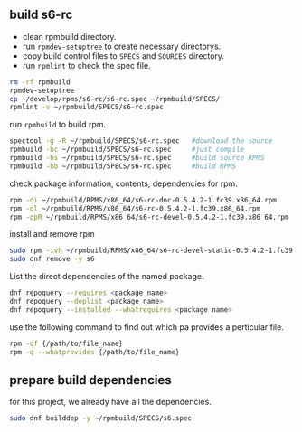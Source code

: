 
## build s6-rc

- clean rpmbuild directory.
- run `rpmdev-setuptree` to create necessary directorys.
- copy build control files to `SPECS` and `SOURCES` directory.
- run `rpmlint` to check the spec file.

```sh
rm -rf rpmbuild
rpmdev-setuptree
cp ~/develop/rpms/s6-rc/s6-rc.spec ~/rpmbuild/SPECS/
rpmlint -v ~/rpmbuild/SPECS/s6-rc.spec
```
run `rpmbuild` to build rpm.
```sh
spectool -g -R ~/rpmbuild/SPECS/s6-rc.spec   #download the source
rpmbuild -bc ~/rpmbuild/SPECS/s6-rc.spec     #just compile
rpmbuild -bs ~/rpmbuild/SPECS/s6-rc.spec     #build source RPMS
rpmbuild -bb ~/rpmbuild/SPECS/s6-rc.spec     #build RPMS
```
check package information, contents, dependencies for rpm.
```sh
rpm -qi ~/rpmbuild/RPMS/x86_64/s6-rc-doc-0.5.4.2-1.fc39.x86_64.rpm
rpm -ql ~/rpmbuild/RPMS/x86_64/s6-rc-0.5.4.2-1.fc39.x86_64.rpm
rpm -qpR ~/rpmbuild/RPMS/x86_64/s6-rc-devel-0.5.4.2-1.fc39.x86_64.rpm
```
install and remove rpm
```sh
sudo rpm -ivh ~/rpmbuild/RPMS/x86_64/s6-rc-devel-static-0.5.4.2-1.fc39.x86_64.rpm
sudo dnf remove -y s6
```
List the direct dependencies of the named package.
```sh
dnf repoquery --requires <package name>
dnf repoquery --deplist <package name>
dnf repoquery --installed --whatrequires <package name>
```
use the following command to find out which pa provides a perticular file.
```sh
rpm -qf {/path/to/file_name}
rpm -q --whatprovides {/path/to/file_name}
```
## prepare build dependencies
for this project, we already have all the dependencies.
```sh
sudo dnf builddep -y ~/rpmbuild/SPECS/s6.spec
```
